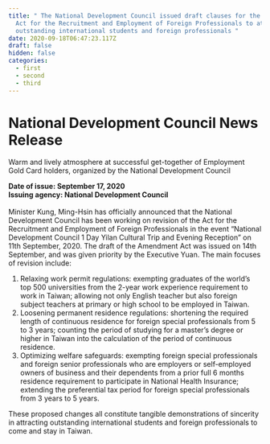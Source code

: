 ```yaml
---
title: " The National Development Council issued draft clauses for the Amendment
  Act for the Recruitment and Employment of Foreign Professionals to attract
  outstanding international students and foreign professionals "
date: 2020-09-18T06:47:23.117Z
draft: false
hidden: false
categories:
  - first
  - second
  - third
---
```

# **National Development Council News Release**

Warm and lively atmosphere at successful get-together of Employment Gold Card holders, organized by the National Development Council

**Date of issue: September 17, 2020\
Issuing agency: National Development Council**\
\
Minister Kung, Ming-Hsin has officially announced that the National Development Council has been working on revision of the Act for the Recruitment and Employment of Foreign Professionals in the event “National Development Council 1 Day Yilan Cultural Trip and Evening Reception” on 11th September, 2020. The draft of the Amendment Act was issued on 14th September, and was given priority by the Executive Yuan. The main focuses of revision include:

1. Relaxing work permit regulations: exempting graduates of the world’s top 500 universities from the 2-year work experience requirement to work in Taiwan; allowing not only English teacher but also foreign subject teachers at primary or high school to be employed in Taiwan.
2. Loosening permanent residence regulations: shortening the required length of continuous residence for foreign special professionals from 5 to 3 years; counting the period of studying for a master’s degree or higher in Taiwan into the calculation of the period of continuous residence.
3. Optimizing welfare safeguards: exempting foreign special professionals and foreign senior professionals who are employers or self-employed owners of business and their dependents from a prior full 6 months residence requirement to participate in National Health Insurance; extending the preferential tax period for foreign special professionals from 3 years to 5 years.         

These proposed changes all constitute tangible demonstrations of sincerity in attracting outstanding international students and foreign professionals to come and stay in Taiwan.